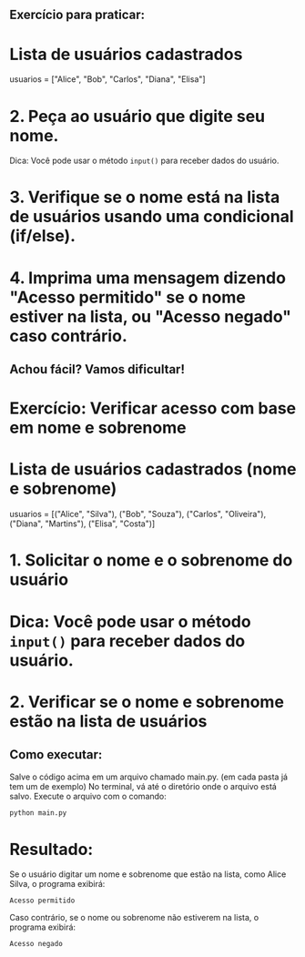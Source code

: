 ## Exercício para praticar:
# Lista de usuários cadastrados

usuarios = ["Alice", "Bob", "Carlos", "Diana", "Elisa"]

# 2. Peça ao usuário que digite seu nome.
Dica: Você pode usar o método `input()` para receber dados do usuário.

# 3. Verifique se o nome está na lista de usuários usando uma condicional (if/else).
# 4. Imprima uma mensagem dizendo "Acesso permitido" se o nome estiver na lista, ou "Acesso negado" caso contrário.

## Achou fácil? Vamos dificultar!

# Exercício: Verificar acesso com base em nome e sobrenome
# Lista de usuários cadastrados (nome e sobrenome)
usuarios = [("Alice", "Silva"), ("Bob", "Souza"), ("Carlos", "Oliveira"), ("Diana", "Martins"), ("Elisa", "Costa")]

# 1. Solicitar o nome e o sobrenome do usuário
# Dica: Você pode usar o método `input()` para receber dados do usuário.


# 2. Verificar se o nome e sobrenome estão na lista de usuários

## Como executar:
Salve o código acima em um arquivo chamado main.py. (em cada pasta já tem um de exemplo)
No terminal, vá até o diretório onde o arquivo está salvo.
Execute o arquivo com o comando:
```bash
python main.py
```

# Resultado:
Se o usuário digitar um nome e sobrenome que estão na lista, como Alice Silva, o programa exibirá:
```
Acesso permitido
```
Caso contrário, se o nome ou sobrenome não estiverem na lista, o programa exibirá:
```
Acesso negado
```
